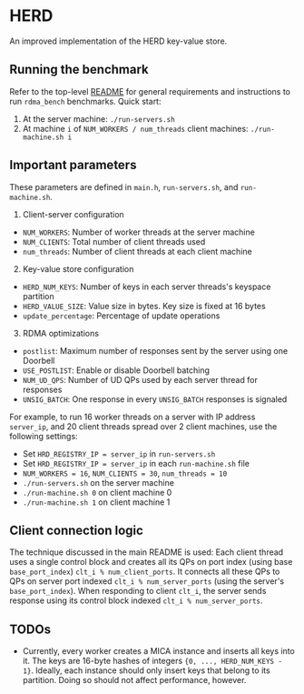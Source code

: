 # HERD
An improved implementation of the HERD key-value store.

## Running the benchmark
Refer to the top-level [README](https://github.com/efficient/rdma_bench/blob/master/README.md) for general requirements and instructions to run `rdma_bench` benchmarks. Quick start:

1. At the server machine: `./run-servers.sh`
2. At machine `i` of `NUM_WORKERS / num_threads` client machines:
`./run-machine.sh i`

## Important parameters
These parameters are defined in `main.h`, `run-servers.sh`, and `run-machine.sh`.

1. Client-server configuration
  * `NUM_WORKERS`: Number of worker threads at the server machine
  * `NUM_CLIENTS`: Total number of client threads used
  * `num_threads`: Number of client threads at each client machine
2. Key-value store configuration
  * `HERD_NUM_KEYS`: Number of keys in each server threads's keyspace partition
  * `HERD_VALUE_SIZE`: Value size in bytes. Key size is fixed at 16 bytes
  * `update_percentage`: Percentage of update operations
3. RDMA optimizations
  * `postlist`: Maximum number of responses sent by the server using one Doorbell
  * `USE_POSTLIST`: Enable or disable Doorbell batching
  * `NUM_UD_QPS`: Number of UD QPs used by each server thread for responses
  * `UNSIG_BATCH`: One response in every `UNSIG_BATCH` responses is signaled

For example, to run 16 worker threads on a server with IP address `server_ip`, and 20 client threads spread over 2 client machines, use the following settings:
  * Set `HRD_REGISTRY_IP = server_ip` in `run-servers.sh`
  * Set `HRD_REGISTRY_IP = server_ip` in each `run-machine.sh` file
  * `NUM_WORKERS = 16`, `NUM_CLIENTS = 30`, `num_threads = 10`
  * `./run-servers.sh` on the server machine
  * `./run-machine.sh 0` on client machine 0
  * `./run-machine.sh 1` on client machine 1

## Client connection logic
The technique discussed in the main README is used: Each client thread uses a
single control block and creates all its QPs on port index (using base
`base_port_index`) `clt_i % num_client_ports`. It connects all these QPs to QPs
on server port indexed `clt_i % num_server_ports` (using the server's
`base_port_index`). When responding to client `clt_i`, the server sends response
using its control block indexed `clt_i % num_server_ports`.

## TODOs
 * Currently, every worker creates a MICA instance and inserts all keys into it.
   The keys are 16-byte hashes of integers `{0, ..., HERD_NUM_KEYS - 1}`. Ideally,
   each instance should only insert keys that belong to its partition. Doing so
   should not affect performance, however.
